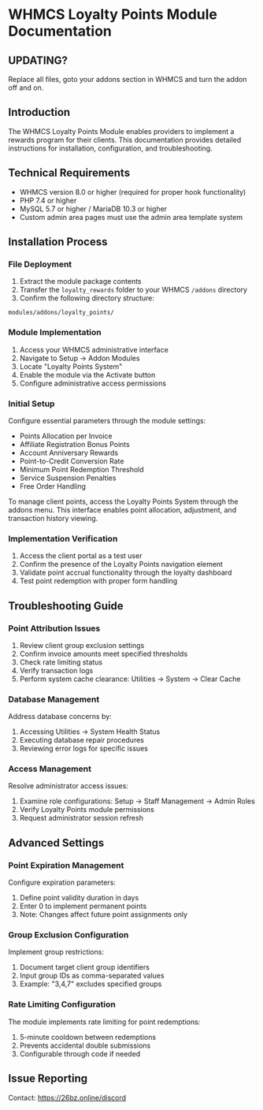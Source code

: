 # WHMCS Loyalty Points Module Documentation

## UPDATING?

Replace all files, goto your addons section in WHMCS and turn the addon off and on.

## Introduction

The WHMCS Loyalty Points Module enables providers to implement a rewards program for their clients. This documentation provides detailed instructions for installation, configuration, and troubleshooting.

## Technical Requirements

- WHMCS version 8.0 or higher (required for proper hook functionality)
- PHP 7.4 or higher
- MySQL 5.7 or higher / MariaDB 10.3 or higher
- Custom admin area pages must use the admin area template system

## Installation Process

### File Deployment

1. Extract the module package contents
2. Transfer the `loyalty_rewards` folder to your WHMCS `/addons` directory
3. Confirm the following directory structure:

```
modules/addons/loyalty_points/
```

### Module Implementation

1. Access your WHMCS administrative interface
2. Navigate to Setup → Addon Modules
3. Locate "Loyalty Points System"
4. Enable the module via the Activate button
5. Configure administrative access permissions

### Initial Setup

Configure essential parameters through the module settings:

- Points Allocation per Invoice
- Affiliate Registration Bonus Points
- Account Anniversary Rewards
- Point-to-Credit Conversion Rate
- Minimum Point Redemption Threshold
- Service Suspension Penalties
- Free Order Handling

To manage client points, access the Loyalty Points System through the addons menu. This interface enables point allocation, adjustment, and transaction history viewing.

### Implementation Verification

1. Access the client portal as a test user
2. Confirm the presence of the Loyalty Points navigation element
3. Validate point accrual functionality through the loyalty dashboard
4. Test point redemption with proper form handling

## Troubleshooting Guide

### Point Attribution Issues

1. Review client group exclusion settings
2. Confirm invoice amounts meet specified thresholds
3. Check rate limiting status
4. Verify transaction logs
5. Perform system cache clearance: Utilities → System → Clear Cache

### Database Management

Address database concerns by:

1. Accessing Utilities → System Health Status
2. Executing database repair procedures
3. Reviewing error logs for specific issues

### Access Management

Resolve administrator access issues:

1. Examine role configurations: Setup → Staff Management → Admin Roles
2. Verify Loyalty Points module permissions
3. Request administrator session refresh

## Advanced Settings

### Point Expiration Management

Configure expiration parameters:

1. Define point validity duration in days
2. Enter 0 to implement permanent points
3. Note: Changes affect future point assignments only

### Group Exclusion Configuration

Implement group restrictions:

1. Document target client group identifiers
2. Input group IDs as comma-separated values
3. Example: "3,4,7" excludes specified groups

### Rate Limiting Configuration

The module implements rate limiting for point redemptions:

1. 5-minute cooldown between redemptions
2. Prevents accidental double submissions
3. Configurable through code if needed

## Issue Reporting

Contact: https://26bz.online/discord

